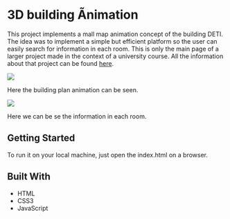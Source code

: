 # 3D building Ãnimation

This project implements a mall map animation concept of the building DETI. 
The idea was to implement a simple but efficient platform so the user can easily search for information in each room.
This is only the main page of a larger project made in the context of a university course.
All the information about that project can be found <a href="http://xcoa.av.it.pt/~pei2017-2018_g03/index.html">here</a>.

![](https://i.imgur.com/9lZ03GW.gif)

Here the building plan animation can be seen.

![](https://i.imgur.com/6Y1UnYp.gif)

Here we can be se the information in each room.

## Getting Started

To run it on your local machine, just open the index.html on a browser. 

## Built With

* HTML 
* CSS3 
* JavaScript 
